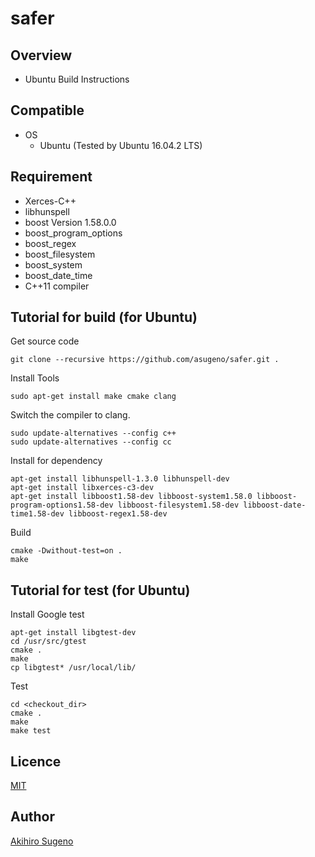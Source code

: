 # safer 

## Overview

* Ubuntu Build Instructions

## Compatible

* OS
  * Ubuntu (Tested by Ubuntu 16.04.2 LTS) 

## Requirement

* Xerces-C++
* libhunspell
* boost Version 1.58.0.0
* boost_program_options
* boost_regex
* boost_filesystem
* boost_system
* boost_date_time
* C++11 compiler

## Tutorial for build (for Ubuntu)

Get source code
```
git clone --recursive https://github.com/asugeno/safer.git . 
```

Install Tools
```
sudo apt-get install make cmake clang
```

Switch the compiler to clang.
```
sudo update-alternatives --config c++  
sudo update-alternatives --config cc
```

Install for dependency
```
apt-get install libhunspell-1.3.0 libhunspell-dev
apt-get install libxerces-c3-dev
apt-get install libboost1.58-dev libboost-system1.58.0 libboost-program-options1.58-dev libboost-filesystem1.58-dev libboost-date-time1.58-dev libboost-regex1.58-dev
```

Build 
```
cmake -Dwithout-test=on . 
make
```

## Tutorial for test (for Ubuntu)

Install Google test
```
apt-get install libgtest-dev
cd /usr/src/gtest
cmake .
make
cp libgtest* /usr/local/lib/
```

Test
```
cd <checkout_dir>
cmake .
make
make test
```

## Licence

[MIT](https://opensource.org/licenses/mit-license.php)

## Author

[Akihiro Sugeno](https://github.com/asugeno)


